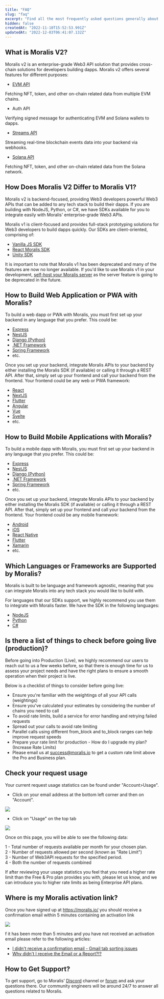 ```yaml
---
title: "FAQ"
slug: "faq"
excerpt: "Find all the most frequently asked questions generally about Moralis."
hidden: false
createdAt: "2022-11-10T15:52:53.991Z"
updatedAt: "2022-12-03T06:41:07.132Z"
---
```

## What is Moralis V2?

Moralis v2 is an enterprise-grade Web3 API solution that provides cross-chain solutions for developers building dapps. Moralis v2 offers several features for different purposes:

- [EVM API](https://docs.moralis.io/docs/evm-api)

Fetching NFT, token, and other on-chain related data from multiple EVM chains.

- Auth API

Verifying signed message for authenticating EVM and Solana wallets to dapps.

- [Streams API](https://docs.moralis.io/docs/streams-api)

Streaming real-time blockchain events data into your backend via webhooks.

- [Solana API](https://docs.moralis.io/docs/solana-api)

Fetching NFT, token, and other on-chain related data from the Solana network.

## How Does Moralis V2 Differ to Moralis V1?

Moralis v2 is backend-focused, providing Web3 developers powerful Web3 APIs that can be added to any tech stack to build their dapps. If you are building with NodeJS, Python, or C#, we have SDKs available for you to integrate easily with Moralis' enterprise-grade Web3 APIs.

Moralis v1 is client-focused and provides full-stack prototyping solutions for Web3 developers to build dapps quickly. Our SDKs are client-oriented, comprising of:

- [Vanilla JS SDK](https://github.com/MoralisWeb3/Moralis-JS-SDK/releases/tag/v0.0.184)
- [React Moralis SDK](https://github.com/MoralisWeb3/react-moralis)
- [Unity SDK](https://github.com/MoralisWeb3/unity-web3-game-kit)

It is important to note that Moralis v1 has been deprecated and many of the features are now no longer available. If you'd like to use Moralis v1 in your development, [self-host your Moralis server](https://docs.moralis.io/docs/self-hosted-moralis-server) as the server feature is going to be deprecated in the future. 

## How to Build Web Application or PWA with Moralis?

To build a web dapp or PWA with Moralis, you must first set up your backend in any language that you prefer. This could be:

- [Express](https://expressjs.com/)
- [NestJS](https://nestjs.com/)
- [Django (Python)](https://www.djangoproject.com/)
- [.NET Framework](https://dotnet.microsoft.com/en-us/)
- [Spring Framework](https://spring.io/)
- etc.

Once you set up your backend, integrate Moralis APIs to your backend by either installing the Moralis SDK (if available) or calling it through a REST API. After that, simply set up your frontend and call your backend from the frontend. Your frontend could be any web or PWA framework:

- [React](https://reactjs.org/)
- [NextJS](https://nextjs.org/)
- [Flutter](https://flutter.dev/)
- [Angular](https://angular.io/)
- [Vue](https://vuejs.org/)
- [Svelte](https://svelte.dev/)
- etc.

## How to Build Mobile Applications with Moralis?

To build a mobile dapp with Moralis, you must first set up your backend in any language that you prefer. This could be:

- [Express](https://expressjs.com/)
- [NestJS](https://nestjs.com/)
- [Django (Python)](https://www.djangoproject.com/)
- [.NET Framework](https://dotnet.microsoft.com/en-us/)
- [Spring Framework](https://spring.io/)
- etc.

Once you set up your backend, integrate Moralis APIs to your backend by either installing the Moralis SDK (if available) or calling it through a REST API. After that, simply set up your frontend and call your backend from the frontend. Your frontend could be any mobile framework:

- [Android](https://www.android.com/)
- [iOS](https://developer.apple.com/tutorials/app-dev-training)
- [React Native](https://reactnative.dev/)
- [Flutter](https://flutter.dev/)
- [Xamarin](https://dotnet.microsoft.com/en-us/apps/xamarin)
- etc.

## Which Languages or Frameworks are Supported by Moralis?

Moralis is built to be language and framework agnostic, meaning that you can integrate Moralis into any tech stack you would like to build with.

For languages that our SDKs support, we highly recommend you use them to integrate with Moralis faster. We have the SDK in the following languages:

- [NodeJS](https://github.com/MoralisWeb3/Moralis-JS-SDK)
- [Python](https://github.com/MoralisWeb3/Moralis-Python-SDK)
- [C#](https://github.com/MoralisWeb3/web3-dotnet-sdk)

## Is there a list of things to check before going live (production)?

Before going into Production (Live), we highly recommend our users to reach out to us a few weeks before, so that there is enough time for us to assess your project needs and have the right plans to ensure a smooth operation when their project is live.

Below is a checklist of things to consider before going live:

- Ensure you're familiar with the weightings of all your API calls (weightings)
- Ensure you've calculated your estimates by considering the number of chains you need to call
- To avoid rate limits, build a service for error handling and retrying failed requests
- Spread out your calls to avoid rate limiting
- Parallel calls using different from_block and to_block ranges can help improve request speeds
- Prepare your rate limit for production - How do I upgrade my plan? (Increase Rate Limits)
- Please email us at success@moralis.io to get a custom rate limit above the Pro and Business plan.

## Check your request usage

Your current request usage statistics can be found under "Account>Usage".

- Click on your email address at the bottom left corner and then on "Account".

![](https://files.readme.io/0a77de9-image.png)

- Click on "Usage" on the top tab

![](https://files.readme.io/ee7cadd-image.png)

Once on this page, you will be able to see the following data:

1 - Total number of requests available per month for your chosen plan.  
2 - Number of requests allowed per second (known as "Rate Limit")  
3 - Number of Web3API requests for the specified period.  
4 - Both the number of requests combined

If after reviewing your usage statistics you feel that you need a higher rate limit than the Free & Pro plan provides you with, please let us know, and we can introduce you to higher rate limits as being Enterprise API plans.

## Where is my Moralis activation link?

Once you have signed up at <https://moralis.io/> you should receive a confirmation email within 5 minutes containing an activation link

![](https://files.readme.io/7275f83-image.png)



f it has been more than 5 minutes and you have not received an activation email please refer to the following articles:

- [I didn't receive a confirmation email - Gmail tab sorting issues](https://moralis.zendesk.com/hc/en-us/articles/4653639419154)
- [Why didn't I receive the Email or a Report?!?](https://moralis.zendesk.com/hc/en-us/articles/4653639419154)



## How to Get Support?

To get support, go to Moralis' [Discord](https://moralis.io/joindiscord) channel or [forum](https://forum.moralis.io) and ask your questions there. Our community engineers will be around 24/7 to answer all questions related to Moralis.